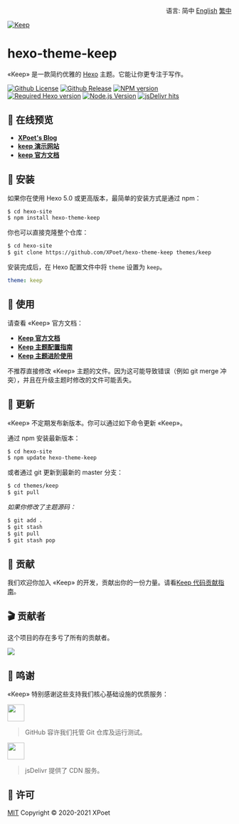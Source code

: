 <div align="right">
  语言:
  简中
  <a title="Chinese" href="README.md">English</a>
  <a title="Chinese" href="README_zh-TW.md">繁中</a>
</div>

<a href="https://xpoet.cn"><img align="center" alt="Keep" src="https://cdn.jsdelivr.net/gh/XPoet/image-hosting@master/hexo-theme-keep/keep-logo-slogan.svg"></a>

# hexo-theme-keep

«Keep» 是一款简约优雅的 [Hexo](https://hexo.io) 主题。它能让你更专注于写作。

[![Github License](https://img.shields.io/github/license/XPoet/hexo-theme-keep.svg?style=flat-square)](https://github.com/XPoet/hexo-theme-ils/blob/master/LICENSE)
[![Github Release](https://img.shields.io/github/release/XPoet/hexo-theme-keep.svg?style=flat-square)](https://github.com/XPoet/hexo-theme-ils/releases)
[![NPM version](https://img.shields.io/npm/v/hexo-theme-keep?color=red&logo=npm&style=flat-square)](https://www.npmjs.com/package/hexo-theme-keep)
[![Required Hexo version](https://img.shields.io/badge/hexo-%3E=5.0.0-blue?style=flat-square&logo=hexo)](https://hexo.io)
[![Node.js Version](https://img.shields.io/badge/node-%3E=12.0-success.svg?style=flat-square&logo=Node.js&longCache=true)](https://hexo.io)
[![jsDelivr hits](https://img.shields.io/jsdelivr/npm/hm/hexo-theme-keep?style=flat-square&logo=jsdelivr)](https://www.jsdelivr.com/package/npm/hexo-theme-keep)

## :star2: 在线预览

- **[XPoet's Blog](https://xpoet.cn/)**
- **[keep 演示网站](https://keep.xpoet.cn/)**
- **[keep 官方文档](https://keep-docs.xpoet.cn/)**

## :rocket: 安装

如果你在使用 Hexo 5.0 或更高版本，最简单的安装方式是通过 npm：

```sh
$ cd hexo-site
$ npm install hexo-theme-keep
```

你也可以直接克隆整个仓库：

```sh
$ cd hexo-site
$ git clone https://github.com/XPoet/hexo-theme-keep themes/keep
```

安装完成后，在 Hexo 配置文件中将 `theme` 设置为 `keep`。

```yml
theme: keep
```

## :wrench: 使用

请查看 «Keep» 官方文档：

- **[Keep 官方文档](https://keep-docs.xpoet.cn/)**
- **[Keep 主题配置指南](https://keep-docs.xpoet.cn/usage-tutorial/configuration-guide.html)**
- **[Keep 主题进阶使用](https://keep-docs.xpoet.cn/usage-tutorial/advanced.html)**

不推荐直接修改 «Keep» 主题的文件。因为这可能导致错误（例如 git merge 冲突），并且在升级主题时修改的文件可能丢失。

## :dart: 更新

«Keep» 不定期发布新版本。你可以通过如下命令更新 «Keep»。

通过 npm 安装最新版本：

```sh
$ cd hexo-site
$ npm update hexo-theme-keep
```

或者通过 git 更新到最新的 master 分支：

```sh
$ cd themes/keep
$ git pull
```

_如果你修改了主题源码：_

```sh
$ git add .
$ git stash
$ git pull
$ git stash pop
```

## :art: 贡献

我们欢迎你加入 «Keep» 的开发，贡献出你的一份力量。请看[Keep 代码贡献指南](https://keep.xpoet.cn/2020/11/Keep-代码贡献指南/)。

## :clapper: 贡献者

这个项目的存在多亏了所有的贡献者。

<a href="https://github.com/XPoet/hexo-theme-keep/graphs/contributors">
  <img src="https://opencollective.com/hexo-theme-keep/contributors.svg?width=880">
</a>

## :sparkling_heart: 鸣谢

«Keep» 特别感谢这些支持我们核心基础设施的优质服务：

<a href="https://github.com"><img height="38" src="https://cdn.jsdelivr.net/gh/XPoet/image-hosting@master/hexo-theme-keep/GitHub-LOGO.5sq0168mirg0.png"></a>

> GitHub 容许我们托管 Git 仓库及运行测试。

<a href="https://www.jsdelivr.com"><img height="38" src="https://cdn.jsdelivr.net/gh/XPoet/image-hosting@master/hexo-theme-keep/jsDelivr-LOGO.png"></a>

> jsDelivr 提供了 CDN 服务。

## :memo: 许可

[MIT](https://github.com/XPoet/picx/blob/master/LICENSE) Copyright © 2020-2021 XPoet
